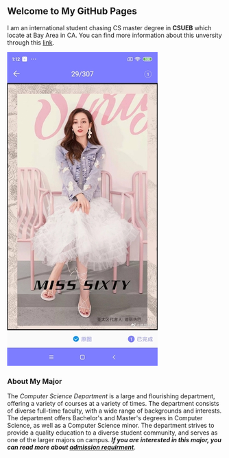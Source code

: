 ## Welcome to My GitHub Pages

I am an international student chasing CS master degree in **CSUEB** which locate at Bay Area in CA. You can find more information about this unversity through this [link](https://www.csueastbay.edu/).

![Image of CSUEB](https://github.com/LuckSiege/PictureSelector/blob/master/image/picture_num_style_new_2.jpg)

### About My Major

The *Computer Science Department* is a large and flourishing department, offering a variety of courses at a variety of times. The department consists of diverse full-time faculty, with a wide range of backgrounds and interests. The department offers Bachelor's and Master's degrees in Computer Science, as well as a Computer Science minor. The department strives to provide a quality education to a diverse student community, and serves as one of the larger majors on campus.
***If you are interested in this major, you can read more about [admission requirment](https://www.csueastbay.edu/cs/degrees-programs/csms.html)***. 


